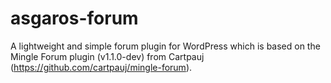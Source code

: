 asgaros-forum
=============

A lightweight and simple forum plugin for WordPress which is based on the Mingle Forum plugin (v1.1.0-dev) from Cartpauj (https://github.com/cartpauj/mingle-forum).
